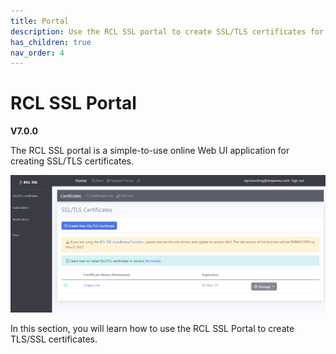 ```yaml
---
title: Portal
description: Use the RCL SSL portal to create SSL/TLS certificates for web sites / applications
has_children: true
nav_order: 4
---
```


# RCL SSL Portal
**V7.0.0**

The RCL SSL portal is a simple-to-use online Web UI application for creating SSL/TLS certificates. 

![image](../images/portal/portal.PNG)

In this section, you will learn how to use the RCL SSL Portal to create TLS/SSL certificates.